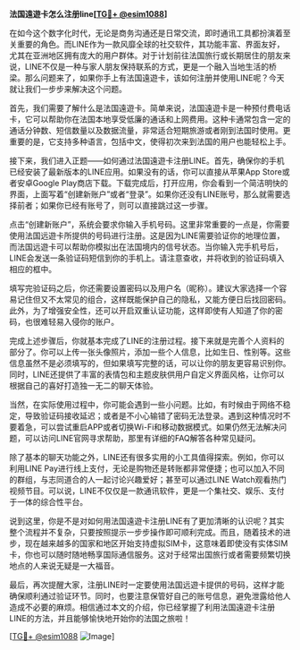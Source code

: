 **法国遠遊卡怎么注册line[[TG💪+ @esim1088](https://t.me/s/esim1088)]**

在如今这个数字化时代，无论是商务沟通还是日常交流，即时通讯工具都扮演着至关重要的角色。而LINE作为一款风靡全球的社交软件，其功能丰富、界面友好，尤其在亚洲地区拥有庞大的用户群体。对于计划前往法国旅行或长期居住的朋友来说，LINE不仅是一种与家人朋友保持联系的方式，更是一个融入当地生活的桥梁。那么问题来了，如果你手上有法国遠遊卡，该如何注册并使用LINE呢？今天就让我们一步步来解决这个问题。

首先，我们需要了解什么是法国遠遊卡。简单来说，法国遠遊卡是一种预付费电话卡，它可以帮助你在法国本地享受低廉的通话和上网费用。这种卡通常包含一定的通话分钟数、短信数量以及数据流量，非常适合短期旅游或者刚到法国时使用。更重要的是，它支持多种语言，包括中文，使得初次来到法国的用户也能轻松上手。

接下来，我们进入正题——如何通过法国遠遊卡注册LINE。首先，确保你的手机已经安装了最新版本的LINE应用。如果没有的话，你可以直接从苹果App Store或者安卓Google Play商店下载。下载完成后，打开应用，你会看到一个简洁明快的界面，上面写着“创建新账户”或者“登录”。如果你还没有LINE账号，那么就需要选择前者；如果你已经有账号了，则可以直接跳过这一步骤。

点击“创建新账户”，系统会要求你输入手机号码。这里非常重要的一点是，你需要使用法国远遊卡所提供的号码进行注册。这是因为LINE需要验证你的地理位置，而法国远遊卡可以帮助你模拟出在法国境内的信号状态。当你输入完手机号后，LINE会发送一条验证码短信到你的手机上。请注意查收，并将收到的验证码填入相应的框中。

填写完验证码之后，你还需要设置密码以及用户名（昵称）。建议大家选择一个容易记住但又不太常见的组合，这样既能保护自己的隐私，又能方便日后找回密码。此外，为了增强安全性，还可以开启双重认证功能，这样即使有人知道了你的密码，也很难轻易入侵你的账户。

完成上述步骤后，你就基本完成了LINE的注册过程。接下来就是完善个人资料的部分了。你可以上传一张头像照片，添加一些个人信息，比如生日、性别等。这些信息虽然不是必须填写的，但如果填写完整的话，可以让你的朋友更容易识别你。同时，LINE还提供了丰富的表情包和主题皮肤供用户自定义界面风格，让你可以根据自己的喜好打造独一无二的聊天体验。

当然，在实际使用过程中，你可能会遇到一些小问题。比如，有时候由于网络不稳定，导致验证码接收延迟；或者是不小心输错了密码无法登录。遇到这种情况时不要着急，可以尝试重启APP或者切换Wi-Fi和移动数据模式。如果仍然无法解决问题，可以访问LINE官网寻求帮助，那里有详细的FAQ解答各种常见疑问。

除了基本的聊天功能之外，LINE还有很多实用的小工具值得探索。例如，你可以利用LINE Pay进行线上支付，无论是购物还是转账都非常便捷；也可以加入不同的群组，与志同道合的人一起讨论兴趣爱好；甚至可以通过LINE Watch观看热门视频节目。可以说，LINE不仅仅是一款通讯软件，更是一个集社交、娱乐、支付于一体的综合性平台。

说到这里，你是不是对如何用法国遠遊卡注册LINE有了更加清晰的认识呢？其实整个流程并不复杂，只要按照提示一步步操作即可顺利完成。而且，随着技术的进步，现在越来越多的国家和地区开始支持虚拟SIM卡，这意味着即使没有实体SIM卡，你也可以随时随地畅享国际通信服务。这对于经常出国旅行或者需要频繁切换地点的人来说无疑是一大福音。

最后，再次提醒大家，注册LINE时一定要使用法国远遊卡提供的号码，这样才能确保顺利通过验证环节。同时，也要注意保管好自己的账号信息，避免泄露给他人造成不必要的麻烦。相信通过本文的介绍，你已经掌握了利用法国遠遊卡注册LINE的方法，并且能够愉快地开始你的法国之旅啦！

[[TG💪+ @esim1088](https://t.me/s/esim1088) ![Image](https://i.postimg.cc/4NQfJmqS/Snipaste-2025-05-13-00-14-12.png)]